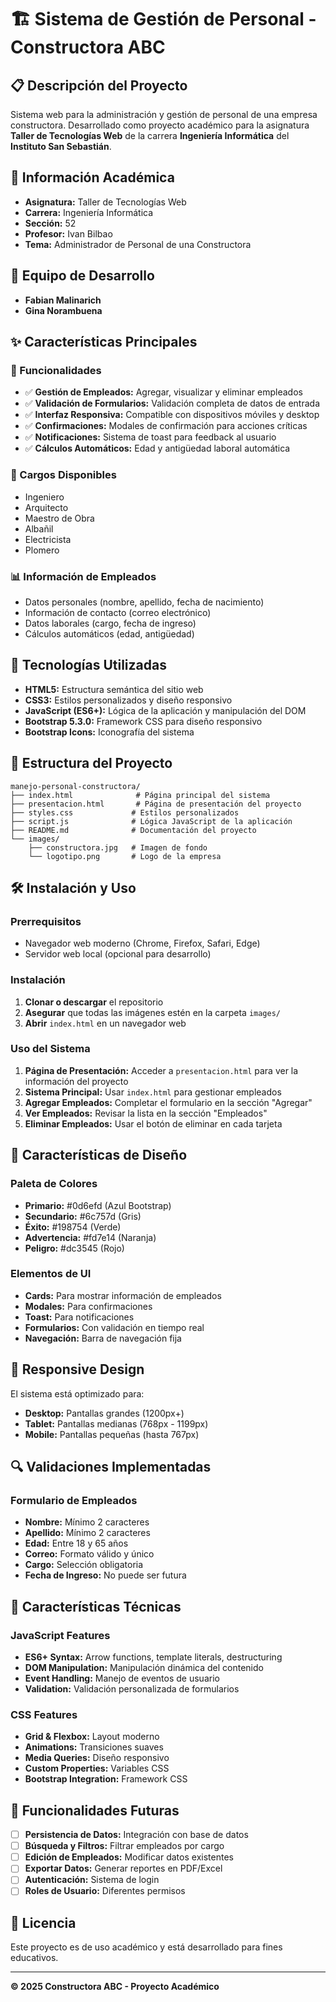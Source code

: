# 🏗️ Sistema de Gestión de Personal - Constructora ABC

## 📋 Descripción del Proyecto

Sistema web para la administración y gestión de personal de una empresa constructora. Desarrollado como proyecto académico para la asignatura **Taller de Tecnologías Web** de la carrera **Ingeniería Informática** del **Instituto San Sebastián**.

## 🎯 Información Académica

- **Asignatura:** Taller de Tecnologías Web
- **Carrera:** Ingeniería Informática
- **Sección:** 52
- **Profesor:** Ivan Bilbao
- **Tema:** Administrador de Personal de una Constructora

## 👥 Equipo de Desarrollo

- **Fabian Malinarich**
- **Gina Norambuena**

## ✨ Características Principales

### 🔧 Funcionalidades
- ✅ **Gestión de Empleados:** Agregar, visualizar y eliminar empleados
- ✅ **Validación de Formularios:** Validación completa de datos de entrada
- ✅ **Interfaz Responsiva:** Compatible con dispositivos móviles y desktop
- ✅ **Confirmaciones:** Modales de confirmación para acciones críticas
- ✅ **Notificaciones:** Sistema de toast para feedback al usuario
- ✅ **Cálculos Automáticos:** Edad y antigüedad laboral automática

### 👷 Cargos Disponibles
- Ingeniero
- Arquitecto
- Maestro de Obra
- Albañil
- Electricista
- Plomero

### 📊 Información de Empleados
- Datos personales (nombre, apellido, fecha de nacimiento)
- Información de contacto (correo electrónico)
- Datos laborales (cargo, fecha de ingreso)
- Cálculos automáticos (edad, antigüedad)

## 🚀 Tecnologías Utilizadas

- **HTML5:** Estructura semántica del sitio web
- **CSS3:** Estilos personalizados y diseño responsivo
- **JavaScript (ES6+):** Lógica de la aplicación y manipulación del DOM
- **Bootstrap 5.3.0:** Framework CSS para diseño responsivo
- **Bootstrap Icons:** Iconografía del sistema

## 📁 Estructura del Proyecto

```
manejo-personal-constructora/
├── index.html              # Página principal del sistema
├── presentacion.html       # Página de presentación del proyecto
├── styles.css             # Estilos personalizados
├── script.js              # Lógica JavaScript de la aplicación
├── README.md              # Documentación del proyecto
└── images/
    ├── constructora.jpg   # Imagen de fondo
    └── logotipo.png       # Logo de la empresa
```

## 🛠️ Instalación y Uso

### Prerrequisitos
- Navegador web moderno (Chrome, Firefox, Safari, Edge)
- Servidor web local (opcional para desarrollo)

### Instalación
1. **Clonar o descargar** el repositorio
2. **Asegurar** que todas las imágenes estén en la carpeta `images/`
3. **Abrir** `index.html` en un navegador web

### Uso del Sistema
1. **Página de Presentación:** Acceder a `presentacion.html` para ver la información del proyecto
2. **Sistema Principal:** Usar `index.html` para gestionar empleados
3. **Agregar Empleados:** Completar el formulario en la sección "Agregar"
4. **Ver Empleados:** Revisar la lista en la sección "Empleados"
5. **Eliminar Empleados:** Usar el botón de eliminar en cada tarjeta

## 🎨 Características de Diseño

### Paleta de Colores
- **Primario:** #0d6efd (Azul Bootstrap)
- **Secundario:** #6c757d (Gris)
- **Éxito:** #198754 (Verde)
- **Advertencia:** #fd7e14 (Naranja)
- **Peligro:** #dc3545 (Rojo)

### Elementos de UI
- **Cards:** Para mostrar información de empleados
- **Modales:** Para confirmaciones
- **Toast:** Para notificaciones
- **Formularios:** Con validación en tiempo real
- **Navegación:** Barra de navegación fija

## 📱 Responsive Design

El sistema está optimizado para:
- **Desktop:** Pantallas grandes (1200px+)
- **Tablet:** Pantallas medianas (768px - 1199px)
- **Mobile:** Pantallas pequeñas (hasta 767px)

## 🔍 Validaciones Implementadas

### Formulario de Empleados
- **Nombre:** Mínimo 2 caracteres
- **Apellido:** Mínimo 2 caracteres
- **Edad:** Entre 18 y 65 años
- **Correo:** Formato válido y único
- **Cargo:** Selección obligatoria
- **Fecha de Ingreso:** No puede ser futura

## 🌟 Características Técnicas

### JavaScript Features
- **ES6+ Syntax:** Arrow functions, template literals, destructuring
- **DOM Manipulation:** Manipulación dinámica del contenido
- **Event Handling:** Manejo de eventos de usuario
- **Validation:** Validación personalizada de formularios

### CSS Features
- **Grid & Flexbox:** Layout moderno
- **Animations:** Transiciones suaves
- **Media Queries:** Diseño responsivo
- **Custom Properties:** Variables CSS
- **Bootstrap Integration:** Framework CSS

## 🚀 Funcionalidades Futuras

- [ ] **Persistencia de Datos:** Integración con base de datos
- [ ] **Búsqueda y Filtros:** Filtrar empleados por cargo
- [ ] **Edición de Empleados:** Modificar datos existentes
- [ ] **Exportar Datos:** Generar reportes en PDF/Excel
- [ ] **Autenticación:** Sistema de login
- [ ] **Roles de Usuario:** Diferentes permisos

## 📄 Licencia

Este proyecto es de uso académico y está desarrollado para fines educativos.

---

**© 2025 Constructora ABC - Proyecto Académico**
